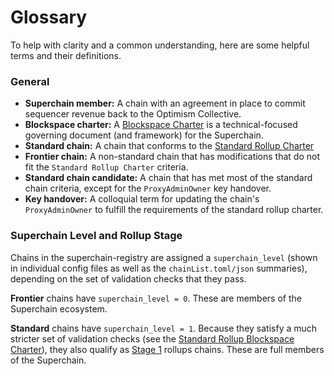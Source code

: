 # Glossary

To help with clarity and a common understanding, here are some helpful terms and their definitions.

### General

* **Superchain member:** A chain with an agreement in place to commit sequencer revenue back to the Optimism Collective.
* **Blockspace charter:** A [Blockspace Charter](https://gov.optimism.io/t/season-6-introducing-blockspace-charters-superchain-first-governance/8133) is a technical-focused governing document (and framework) for the Superchain.
* **Standard chain:** A chain that conforms to the [Standard Rollup Charter](https://gov.optimism.io/t/season-6-draft-standard-rollup-charter/8135)
* **Frontier chain:** A non-standard chain that has modifications that do not fit the `Standard Rollup Charter` criteria.
* **Standard chain candidate:** A chain that has met most of the standard chain criteria, except for the `ProxyAdminOwner` key handover.
* **Key handover:**  A colloquial term for updating the chain's `ProxyAdminOwner` to fulfill the requirements of the standard rollup charter.

### Superchain Level and Rollup Stage

Chains in the superchain-registry are assigned a `superchain_level` (shown in individual config files as well as the `chainList.toml/json` summaries), depending on the set of validation checks that they pass.

**Frontier** chains have `superchain_level = 0`. These are members of the Superchain ecosystem.

**Standard** chains have `superchain_level = 1`. Because they satisfy a much stricter set of validation checks (see the [Standard Rollup Blockspace Charter](https://gov.optimism.io/t/season-6-draft-standard-rollup-charter/8135)), they also qualify as [Stage 1](https://ethereum-magicians.org/t/proposed-milestones-for-rollups-taking-off-training-wheels/11571) rollups chains. These are full members of the Superchain.